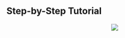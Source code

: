 ## Step-by-Step Tutorial

<p align="center">
  <a href="https://www.fiware.org/developers"><img  src="https://fiware.github.io/tutorials.IoT-over-MQTT/img/fiware.png"></a>
  <script>alert("Welcome to the Step-by-Step Tutorial")</script>
</p>
